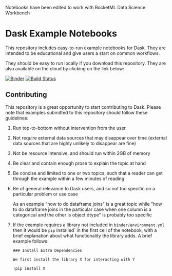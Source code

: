 Notebooks have been edited to work with RocketML Data Science Workbench

Dask Example Notebooks
======================

This repository includes easy-to-run example notebooks for Dask.
They are intended to be educational and give users a start on common workflows.

They should be easy to run locally if you download this repository.
They are also available on the cloud by clicking on the link below:

[![Binder](https://mybinder.org/badge.svg)](https://mybinder.org/v2/gh/dask/dask-examples/master?urlpath=lab)
[![Build Status](https://travis-ci.org/dask/dask-examples.svg?branch=master)](https://travis-ci.org/dask/dask-examples)


Contributing
------------

This repository is a great opportunity to start contributing to Dask.
Please note that examples submitted to this repository should follow these
guidelines:

1.  Run top-to-bottom without intervention from the user
2.  Not require external data sources that may disappear over time
    (external data sources that are highly unlikely to disappear are fine)
3.  Not be resource intensive, and should run within 2GB of memory
4.  Be clear and contain enough prose to explain the topic at hand
5.  Be concise and limited to one or two topics, such that a reader can
    get through the example within a few minutes of reading
6.  Be of general relevance to Dask users, and so not too specific on a
    particular problem or use case

    As an example "how to do dataframe joins" is a great topic while "how to
    do dataframe joins in the particular case when one column is a categorical
    and the other is object dtype" is probably too specific
7.  If the example requires a library not included in `binder/environment.yml`
    then it would be `pip` installed` in the first cell of the notebook, with a
    brief explanation about what functionality the library adds.  A brief
    example follows:

    ```
    ### Install Extra Dependencies

    We first install the library X for interacting with Y
    ```

    ```
    !pip install X
    ```
